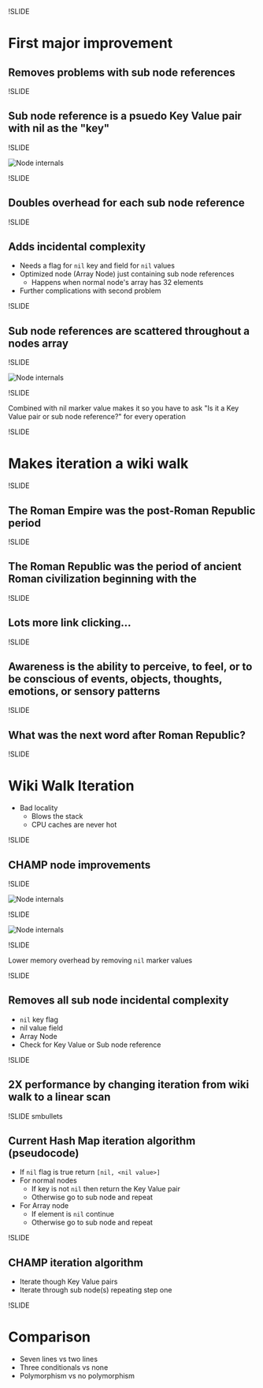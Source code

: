 !SLIDE

# First major improvement
## Removes problems with sub node references

!SLIDE

## Sub node reference is a psuedo Key Value pair with nil as the "key"

!SLIDE

![Node internals](../../images/sub-node-nil-marker.svg)

!SLIDE

## Doubles overhead for each sub node reference

!SLIDE

## Adds incidental complexity
- Needs a flag for `nil` key and field for `nil` values
- Optimized node (Array Node) just containing sub node references
  - Happens when normal node's array has 32 elements
- Further complications with second problem

!SLIDE

## Sub node references are scattered throughout a nodes array

!SLIDE

![Node internals](../../images/sub-node-scattered.svg)

!SLIDE

Combined with nil marker value makes it so you have to ask "Is it a Key Value pair or sub node reference?" for every operation

!SLIDE

# Makes iteration a wiki walk

!SLIDE

## The Roman Empire was the post-**Roman Republic** period

!SLIDE

## The Roman Republic was the period of **ancient Roman civilization** beginning with the

!SLIDE

## Lots more link clicking...

!SLIDE

## Awareness is the ability to perceive, to feel, or to be conscious of events, objects, thoughts, emotions, or sensory patterns

!SLIDE

## What was the next word after **Roman Republic**?

!SLIDE

# Wiki Walk Iteration
- Bad locality
  - Blows the stack
  - CPU caches are never hot

!SLIDE

## CHAMP node improvements

!SLIDE

![Node internals](../../images/champ-array.svg)

!SLIDE

![Node internals](../../images/champ-array-2.svg)

!SLIDE

Lower memory overhead by removing `nil` marker values

!SLIDE

## Removes all sub node incidental complexity

- `nil` key flag
- nil value field
- Array Node
- Check for Key Value or Sub node reference

!SLIDE

## 2X performance by changing iteration from wiki walk to a linear scan

!SLIDE smbullets

## Current Hash Map iteration algorithm (pseudocode)

- If `nil` flag is true return `[nil, <nil value>]`
- For normal nodes
  - If key is not `nil` then return the Key Value pair
  - Otherwise go to sub node and repeat
- For Array node
  - If element is `nil` continue
  - Otherwise go to sub node and repeat

!SLIDE

## CHAMP iteration algorithm

- Iterate though Key Value pairs
- Iterate through sub node(s) repeating step one

!SLIDE

# Comparison
- Seven lines vs two lines
- Three conditionals vs none
- Polymorphism vs no polymorphism
